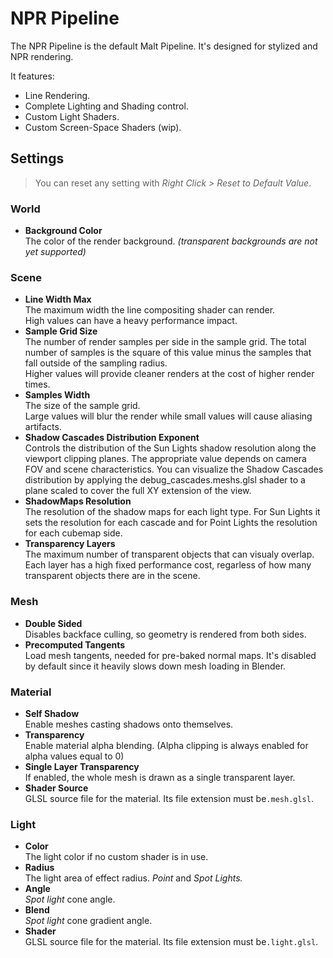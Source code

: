 # NPR Pipeline

The NPR Pipeline is the default Malt Pipeline. It's designed for stylized and NPR rendering.

It features:
- Line Rendering.
- Complete Lighting and Shading control.
- Custom Light Shaders.
- Custom Screen-Space Shaders (wip).

## Settings

> You can reset any setting with *Right Click > Reset to Default Value*.

### World

- **Background Color** <br>
The color of the render background. *(transparent backgrounds are not yet supported)*

### Scene

- **Line Width Max** <br>
The maximum width the line compositing shader can render.  
High values can have a heavy performance impact.
- **Sample Grid Size** <br>
The number of render samples per side in the sample grid. The total number of samples is the square of this value minus the samples that fall outside of the sampling radius.  
Higher values will provide cleaner renders at the cost of higher render times.
- **Samples Width** <br>
The size of the sample grid.  
Large values will blur the render while small values will cause aliasing artifacts.
- **Shadow Cascades Distribution Exponent** <br>
Controls the distribution of the Sun Lights shadow resolution along the viewport clipping planes.
The appropriate value depends on camera FOV and scene characteristics. You can visualize the Shadow Cascades distribution by applying the debug_cascades.meshs.glsl shader to a plane scaled to cover the full XY extension of the view.
- **ShadowMaps Resolution** <br>
The resolution of the shadow maps for each light type. For Sun Lights it sets the resolution for each cascade and for Point Lights the resolution for each cubemap side.
- **Transparency Layers** <br>
The maximum number of transparent objects that can visualy overlap.  
Each layer has a high fixed performance cost, regarless of how many transparent objects there are in the scene.

### Mesh

- **Double Sided** <br>
Disables backface culling, so geometry is rendered from both sides.
- **Precomputed Tangents** <br>
Load mesh tangents, needed for pre-baked normal maps. It's disabled by default since it heavily slows down mesh loading in Blender.

### Material

- **Self Shadow** <br>
Enable meshes casting shadows onto themselves.
- **Transparency** <br>
Enable material alpha blending. (Alpha clipping is always enabled for alpha values equal to 0)
- **Single Layer Transparency** <br>
If enabled, the whole mesh is drawn as a single transparent layer.
- **Shader Source** <br>
GLSL source file for the material. Its file extension must be```.mesh.glsl```.

### Light

- **Color** <br>
The light color if no custom shader is in use.
- **Radius** <br>
The light area of effect radius.
 *Point* and *Spot Lights.*
- **Angle** <br>
 *Spot light* cone angle.
- **Blend** <br>
 *Spot light* cone gradient angle.
- **Shader** <br>
GLSL source file for the material. Its file extension must be```.light.glsl```.


